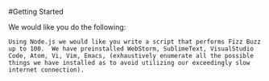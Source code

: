 #Getting Started

We would like you do the following:

`Using Node.js we would like you write a script that performs Fizz Buzz up to 100.  We have preinstalled WebStorm, SublimeText, VisualStudio Code, Atom, Vi, Vim, Emacs, (exhaustively enumerate all the possible things we have installed as to avoid utilizing our exceedingly slow internet connection).`
